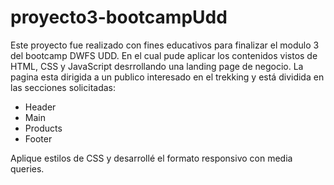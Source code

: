 # proyecto3-bootcampUdd
Este proyecto fue realizado con fines educativos para finalizar el modulo 3 del bootcamp DWFS UDD.
En el cual pude aplicar los contenidos vistos de HTML, CSS y JavaScript desrrollando una landing page de negocio.
La pagina esta dirigida a un publico interesado en el trekking y está dividida en las secciones solicitadas: 

- Header 
- Main
- Products 
- Footer 

Aplique estilos de CSS y desarrollé el formato responsivo con media queries.







